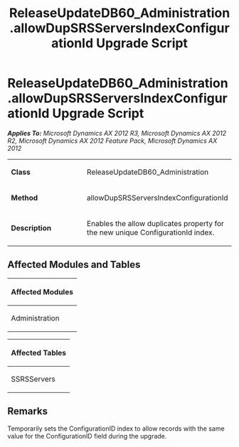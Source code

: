 ﻿---
title: ReleaseUpdateDB60_Administration.allowDupSRSServersIndexConfigurationId Upgrade Script
TOCTitle: ReleaseUpdateDB60_Administration.allowDupSRSServersIndexConfigurationId Upgrade Script
ms:assetid: 5ad2e58b-ff3d-fce0-0663-b9787e8b169c
ms:mtpsurl: https://msdn.microsoft.com/en-us/library/JJ736297(v=AX.60)
ms:contentKeyID: 49708468
ms.date: 05/18/2015
mtps_version: v=AX.60
---

# ReleaseUpdateDB60\_Administration.allowDupSRSServersIndexConfigurationId Upgrade Script 


_**Applies To:** Microsoft Dynamics AX 2012 R3, Microsoft Dynamics AX 2012 R2, Microsoft Dynamics AX 2012 Feature Pack, Microsoft Dynamics AX 2012_

<table>
<colgroup>
<col style="width: 50%" />
<col style="width: 50%" />
</colgroup>
<tbody>
<tr class="odd">
<td><p><strong>Class</strong></p></td>
<td><p>ReleaseUpdateDB60_Administration</p></td>
</tr>
<tr class="even">
<td><p><strong>Method</strong></p></td>
<td><p>allowDupSRSServersIndexConfigurationId</p></td>
</tr>
<tr class="odd">
<td><p><strong>Description</strong></p></td>
<td><p>Enables the allow duplicates property for the new unique ConfigurationId index.</p></td>
</tr>
</tbody>
</table>


## Affected Modules and Tables

<table>
<colgroup>
<col style="width: 100%" />
</colgroup>
<thead>
<tr class="header">
<th><p>Affected Modules</p></th>
</tr>
</thead>
<tbody>
<tr class="odd">
<td><p>Administration</p></td>
</tr>
</tbody>
</table>


<table>
<colgroup>
<col style="width: 100%" />
</colgroup>
<thead>
<tr class="header">
<th><p>Affected Tables</p></th>
</tr>
</thead>
<tbody>
<tr class="odd">
<td><p>SSRSServers</p></td>
</tr>
</tbody>
</table>


## Remarks

Temporarily sets the ConfigurationID index to allow records with the same value for the ConfigurationID field during the upgrade.

  


